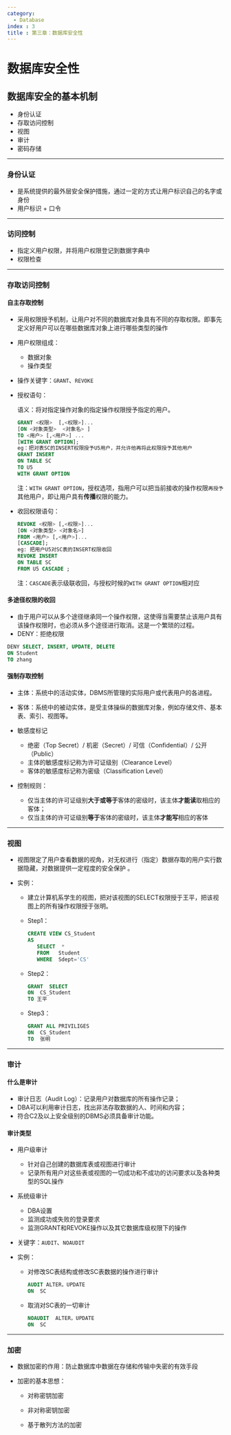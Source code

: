 ```yaml
---
category:
  - Database
index : 3
title : 第三章：数据库安全性
---
```

# 数据库安全性

## 数据库安全的基本机制

- 身份认证
- 存取访问控制
- 视图
- 审计
- 密码存储

---

### 身份认证

- 是系统提供的最外层安全保护措施，通过一定的方式让用户标识自己的名字或身份
- 用户标识 + 口令

---

### 访问控制

- 指定义用户权限，并将用户权限登记到数据字典中
- 权限检查

---

### 存取访问控制

#### 自主存取控制

- 采用权限授予机制，让用户对不同的数据库对象具有不同的存取权限。即事先定义好用户可以在哪些数据库对象上进行哪些类型的操作

- 用户权限组成：

  - 数据对象
  - 操作类型

- 操作关键字：`GRANT`、`REVOKE`

- 授权语句：

  语义：将对指定操作对象的指定操作权限授予指定的用户。 

  ```sql
  GRANT <权限>  [,<权限>]... 
  [ON <对象类型>  <对象名> ]
  TO <用户> [,<用户>] ...
  [WITH GRANT OPTION];
  eg：把对表SC的INSERT权限授予U5用户，并允许他再将此权限授予其他用户
  GRANT INSERT 
  ON TABLE SC 
  TO U5
  WITH GRANT OPTION
  ```

  注：`WITH GRANT OPTION`，授权选项，指用户可以把当前接收的操作权限`再授予`其他用户，即让用户具有**传播**权限的能力。

- 收回权限语句：

  ```sql
  REVOKE <权限> [,<权限>]... 
  [ON <对象类型> <对象名>]
  FROM <用户> [,<用户>]... 
  [CASCADE];
  eg: 把用户U5对SC表的INSERT权限收回
  REVOKE INSERT 
  ON TABLE SC 
  FROM U5 CASCADE ;
  ```

  注：`CASCADE`表示级联收回，与授权时候的`WITH GRANT OPTION`相对应

#### 多途径权限的收回

- 由于用户可以从多个途径继承同一个操作权限，这使得当需要禁止该用户具有该操作权限时，也必须从多个途径进行取消。这是一个繁琐的过程。
- DENY：拒绝权限

```sql
DENY SELECT, INSERT, UPDATE, DELETE
ON Student
TO zhang
```

#### 强制存取控制

- 主体：系统中的活动实体，DBMS所管理的实际用户或代表用户的各进程。
- 客体：系统中的被动实体，是受主体操纵的数据库对象，例如存储文件、基本表、索引、视图等。

- 敏感度标记
  - 绝密（Top Secret）/ 机密（Secret）/ 可信（Confidential）/ 公开（Public）
  - 主体的敏感度标记称为许可证级别（Clearance Level）
  - 客体的敏感度标记称为密级（Classification Level）

- 控制规则：
  - 仅当主体的许可证级别**大于或等于**客体的密级时，该主体**才能读**取相应的客体；
  - 仅当主体的许可证级别**等于**客体的密级时，该主体**才能写**相应的客体

---

### 视图

- 视图限定了用户查看数据的视角，对无权进行（指定）数据存取的用户实行数据隐藏，对数据提供一定程度的安全保护 。

- 实例：

  - 建立计算机系学生的视图，把对该视图的SELECT权限授于王平，把该视图上的所有操作权限授于张明。

  - Step1：

    ```sql
    CREATE VIEW CS_Student
    AS 
       SELECT  *
       FROM   Student
       WHERE  Sdept='CS'
    ```

  - Step2：

    ```sql
    GRANT  SELECT
    ON  CS_Student  
    TO 王平
    ```

  - Step3：

    ```sql
    GRANT ALL PRIVILIGES
    ON  CS_Student  
    TO  张明
    ```

---

### 审计

#### 什么是审计

- 审计日志（Audit Log）：记录用户对数据库的所有操作记录；
- DBA可以利用审计日志，找出非法存取数据的人、时间和内容；
- 符合C2及以上安全级别的DBMS必须具备审计功能。

#### 审计类型

- 用户级审计
  - 针对自己创建的数据库表或视图进行审计 
  - 记录所有用户对这些表或视图的一切成功和不成功的访问要求以及各种类型的SQL操作 
- 系统级审计 
  - DBA设置
  - 监测成功或失败的登录要求 
  - 监测GRANT和REVOKE操作以及其它数据库级权限下的操作
- 关键字：`AUDIT`、`NOAUDIT`

- 实例：

  - 对修改SC表结构或修改SC表数据的操作进行审计

    ```sql
    AUDIT ALTER，UPDATE  
    ON  SC
    ```

  - 取消对SC表的一切审计

    ```sql
    NOAUDIT  ALTER，UPDATE  
    ON  SC
    ```

---

### 加密

- 数据加密的作用：防止数据库中数据在存储和传输中失密的有效手段

- 加密的基本思想：

  - 对称密钥加密

  - 非对称密钥加密

  - 基于散列方法的加密

